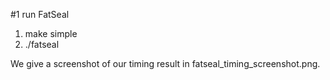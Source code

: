 #1 run FatSeal
1. make simple
2. ./fatseal

We give a screenshot of our timing result in fatseal_timing_screenshot.png.
